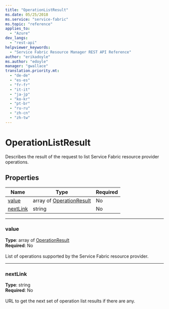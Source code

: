 ```yaml
---
title: "OperationListResult"
ms.date: 05/25/2018
ms.service: "service-fabric"
ms.topic: "reference"
applies_to: 
  - "Azure"
dev_langs: 
  - "rest-api"
helpviewer_keywords: 
  - "Service Fabric Resource Manager REST API Reference"
author: "erikadoyle"
ms.author: "edoyle"
manager: "gwallace"
translation.priority.mt: 
  - "de-de"
  - "es-es"
  - "fr-fr"
  - "it-it"
  - "ja-jp"
  - "ko-kr"
  - "pt-br"
  - "ru-ru"
  - "zh-cn"
  - "zh-tw"
---
```

# OperationListResult

Describes the result of the request to list Service Fabric resource provider operations.

## Properties
| Name | Type | Required |
| --- | --- | --- |
| [value](#value) | array of [OperationResult](sfrp-model-operationresult.md) | No |
| [nextLink](#nextlink) | string | No |

____
### value
__Type__: array of [OperationResult](sfrp-model-operationresult.md) <br/>
__Required__: No<br/>
<br/>
List of operations supported by the Service Fabric resource provider.

____
### nextLink
__Type__: string <br/>
__Required__: No<br/>
<br/>
URL to get the next set of operation list results if there are any.
